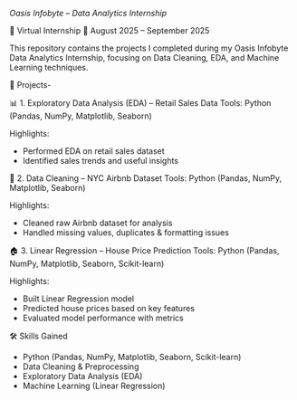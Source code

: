 *Oasis Infobyte – Data Analytics Internship*

📍 Virtual Internship
📅 August 2025 – September 2025

This repository contains the projects I completed during my Oasis Infobyte Data Analytics Internship, focusing on Data Cleaning, EDA, and Machine Learning techniques.

🔷 Projects-

📊 1. Exploratory Data Analysis (EDA) – Retail Sales Data
      Tools: Python (Pandas, NumPy, Matplotlib, Seaborn)

Highlights:
- Performed EDA on retail sales dataset
- Identified sales trends and useful insights

🧹 2. Data Cleaning – NYC Airbnb Dataset
      Tools: Python (Pandas, NumPy, Matplotlib, Seaborn)

Highlights:
- Cleaned raw Airbnb dataset for analysis
- Handled missing values, duplicates & formatting issues
  

🏠 3. Linear Regression – House Price Prediction
      Tools: Python (Pandas, NumPy, Matplotlib, Seaborn, Scikit-learn)

Highlights:
- Built Linear Regression model
- Predicted house prices based on key features
- Evaluated model performance with metrics


🛠 Skills Gained
- Python (Pandas, NumPy, Matplotlib, Seaborn, Scikit-learn)
- Data Cleaning & Preprocessing
- Exploratory Data Analysis (EDA)
- Machine Learning (Linear Regression)

